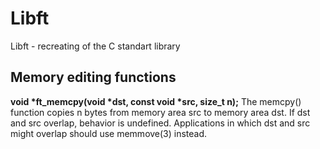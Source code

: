 # Libft
Libft - recreating of the C standart library

## Memory editing functions

**void				\*ft_memcpy(void \*dst, const void \*src, size_t n);**
The memcpy() function copies n bytes from memory area src to memory area dst.  If dst and src overlap, behavior is undefined.  Applications in which dst and src might overlap should use memmove(3) instead.
